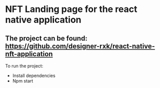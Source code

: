 # NFT Landing page for the react native application
## The project can be found: https://github.com/designer-rxk/react-native-nft-application
To run the project:
* Install dependencies
* Npm start
